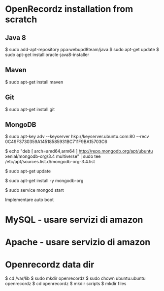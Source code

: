 # OpenRecordz installation from scratch

## Java 8
$ sudo add-apt-repository ppa:webupd8team/java
$ sudo apt-get update
$ sudo apt-get install oracle-java8-installer


## Maven
$ sudo apt-get install maven

## Git
$ sudo apt-get install git


## MongoDB
$ sudo apt-key adv --keyserver hkp://keyserver.ubuntu.com:80 --recv 0C49F3730359A14518585931BC711F9BA15703C6

$ echo "deb [ arch=amd64,arm64 ] http://repo.mongodb.org/apt/ubuntu xenial/mongodb-org/3.4 multiverse" | sudo tee /etc/apt/sources.list.d/mongodb-org-3.4.list

$ sudo apt-get update

$ sudo apt-get install -y mongodb-org

$ sudo service mongod start

Implementare auto boot 

# MySQL - usare servizi di amazon

# Apache - usare servizio di amazon 


# Openrecordz data dir

$ cd /var/lib
$ sudo mkdir openrecordz
$ sudo chown ubuntu:ubuntu openrecordz
$ cd openrecordz
$ mkdir scripts
$ mkdir files